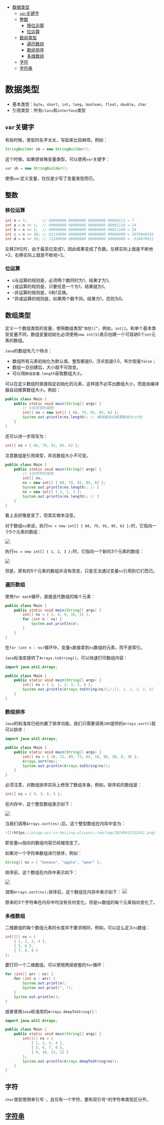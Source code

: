 <!-- TOC -->

- [数据类型](#数据类型)
  - [`var`关键字](#var关键字)
  - [整数](#整数)
    - [移位运算](#移位运算)
    - [位运算](#位运算)
  - [数组类型](#数组类型)
    - [遍历数组](#遍历数组)
    - [数组排序](#数组排序)
    - [多维数组](#多维数组)
  - [字符](#字符)
  - [字符串](#字符串)

<!-- /TOC -->
# 数据类型
- 基本类型：`byte`，`short`，`int`，`long`，`boolean`，`float`，`double`，`char`
- 引用类型：所有`class`和`interface`类型
## `var`关键字
有些时候，类型的名字太长，写起来比较麻烦。例如：

```java
StringBuilder sb = new StringBuilder();
```

这个时候，如果想省略变量类型，可以使用`var`关键字：
```java
var sb = new StringBuilder();
```
使用`var`定义变量，仅仅是少写了变量类型而已。
## 整数
### 移位运算
```java
int n = 7;       // 00000000 00000000 00000000 00000111 = 7
int a = n << 1;  // 00000000 00000000 00000000 00001110 = 14
int b = n << 2;  // 00000000 00000000 00000000 00011100 = 28
int c = n << 28; // 01110000 00000000 00000000 00000000 = 1879048192
int d = n << 29; // 11100000 00000000 00000000 00000000 = -536870912
```
左移29位时，由于最高位变成1，因此结果变成了负数。左移实际上就是不断地×2，右移实际上就是不断地÷2。
### 位运算
- `&`与运算的规则是，必须两个数同时为1，结果才为1。
- `|`或运算的规则是，只要任意一个为1，结果就为1。
- `~`非运算的规则是，0和1互换。
- `^`异或运算的规则是，如果两个数不同，结果为1，否则为0。
## 数组类型
定义一个数组类型的变量，使用数组类型`“类型[]”`，例如，`int[]`。和单个基本类型变量不同，数组变量初始化必须使用`new int[5]`表示创建一个可容纳5个`int`元素的数组。

`Java`的数组有几个特点：
- 数组所有元素初始化为默认值，整型都是0，浮点型是0.0，布尔型是`false`；
- 数组一旦创建后，大小就不可改变。
- 可以用`数组变量.length`获取数组大小。

可以在定义数组时直接指定初始化的元素，这样就不必写出数组大小，而是由编译器自动推算数组大小。例如：
```java
public class Main {
    public static void main(String[] args) {
        // 5位同学的成绩:
        int[] ns = new int[] { 68, 79, 91, 85, 62 };
        System.out.println(ns.length); // 编译器自动推算数组大小为5
    }
}
```
还可以进一步简写为：
```java
int[] ns = { 68, 79, 91, 85, 62 };
```
注意数组是引用类型，并且数组大小不可变。
```java
public class Main {
    public static void main(String[] args) {
        // 5位同学的成绩:
        int[] ns;
        ns = new int[] { 68, 79, 91, 85, 62 };
        System.out.println(ns.length); // 5
        ns = new int[] { 1, 2, 3 };
        System.out.println(ns.length); // 3
    }
}
```
看上去好像是变了，但其实根本没变。

对于数组`ns`来说，执行`ns = new int[] { 68, 79, 91, 85, 62 };`时，它指向一个5个元素的数组：

![](https://picgp.oss-cn-beijing.aliyuncs.com/img/20200612140234.png)

执行`ns = new int[] { 1, 2, 3 };`时，它指向一个新的3个元素的数组：

![](https://picgp.oss-cn-beijing.aliyuncs.com/img/20200612140254.png)

但是，原有的5个元素的数组并没有改变，只是无法通过变量`ns`引用到它们而已。
### 遍历数组
使用`for each`循环，直接迭代数组的每个元素：
```java
public class Main {
    public static void main(String[] args) {
        int[] ns = { 1, 4, 9, 16, 25 };
        for (int n : ns) {
            System.out.println(n);
        }
    }
}
```
在`for (int n : ns)`循环中，变量`n`直接拿到`ns`数组的元素，而不是索引。

`Java`标准库提供了`Arrays.toString()`，可以快速打印数组内容：
```java
import java.util.Arrays;

public class Main {
    public static void main(String[] args) {
        int[] ns = { 1, 1, 2, 3, 5, 8 };
        System.out.println(Arrays.toString(ns));//[1, 1, 2, 3, 5, 8]
    }
}
```
### 数组排序
`Java`的标准库已经内置了排序功能，我们只需要调用`JDK`提供的`Arrays.sort()`就可以排序：
```java
import java.util.Arrays;

public class Main {
    public static void main(String[] args) {
        int[] ns = { 28, 12, 89, 73, 65, 18, 96, 50, 8, 36 };
        Arrays.sort(ns);
        System.out.println(Arrays.toString(ns));
    }
}
```
必须注意，对数组排序实际上修改了数组本身。例如，排序前的数组是：
```java
int[] ns = { 9, 3, 6, 5 };
```
在内存中，这个整型数组表示如下：

![](https://picgp.oss-cn-beijing.aliyuncs.com/img/20200612152408.png)

当我们调用`Arrays.sort(ns);`后，这个整型数组在内存中变为：
```java
![](https://picgp.oss-cn-beijing.aliyuncs.com/img/20200612152431.png)
```
即变量`ns`指向的数组内容已经被改变了。

如果对一个字符串数组进行排序，例如：

```java
String[] ns = { "banana", "apple", "pear" };
```

排序前，这个数组在内存中表示如下：

![](https://picgp.oss-cn-beijing.aliyuncs.com/img/20200612152635.png)

调用`Arrays.sort(ns);`排序后，这个数组在内存中表示如下：
![](https://picgp.oss-cn-beijing.aliyuncs.com/img/20200612152654.png)

原来的3个字符串在内存中均没有任何变化，但是`ns`数组的每个元素指向变化了。
### 多维数组
二维数组的每个数组元素的长度并不要求相同，例如，可以这么定义`ns`数组：
```java
int[][] ns = {
    { 1, 2, 3, 4 },
    { 5, 6 },
    { 7, 8, 9 }
};
```
要打印一个二维数组，可以使用两层嵌套的`for`循环：
```java
for (int[] arr : ns) {
    for (int n : arr) {
        System.out.print(n);
        System.out.print(', ');
    }
    System.out.println();
}
```
或者使用`Java`标准库的`Arrays.deepToString()`：
```java
import java.util.Arrays;

public class Main {
    public static void main(String[] args) {
        int[][] ns = {
            { 1, 2, 3, 4 },
            { 5, 6, 7, 8 },
            { 9, 10, 11, 12 }
        };
        System.out.println(Arrays.deepToString(ns));
    }
}
```
## 字符
`char`类型使用单引号`'`，且仅有一个字符，要和双引号`"`的字符串类型区分开。
## [字符串](核心类.md)
